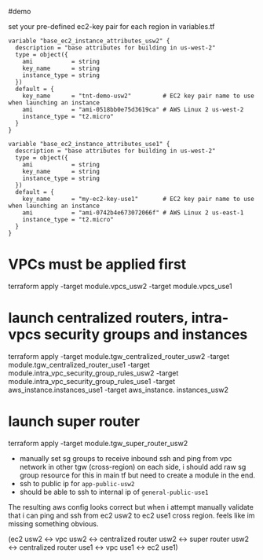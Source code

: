 #demo

set your pre-defined ec2-key pair for each region in variables.tf

```
variable "base_ec2_instance_attributes_usw2" {
  description = "base attributes for building in us-west-2"
  type = object({
    ami           = string
    key_name      = string
    instance_type = string
  })
  default = {
    key_name      = "tnt-demo-usw2"         # EC2 key pair name to use when launching an instance
    ami           = "ami-0518bb0e75d3619ca" # AWS Linux 2 us-west-2
    instance_type = "t2.micro"
  }
}

variable "base_ec2_instance_attributes_use1" {
  description = "base attributes for building in us-west-2"
  type = object({
    ami           = string
    key_name      = string
    instance_type = string
  })
  default = {
    key_name      = "my-ec2-key-use1"       # EC2 key pair name to use when launching an instance
    ami           = "ami-0742b4e673072066f" # AWS Linux 2 us-east-1
    instance_type = "t2.micro"
  }
}
```

# VPCs must be applied first
terraform apply -target module.vpcs_usw2 -target module.vpcs_use1

# launch centralized routers, intra-vpcs security groups and instances
terraform apply -target module.tgw_centralized_router_usw2 -target module.tgw_centralized_router_use1 -target module.intra_vpc_security_group_rules_usw2 -target module.intra_vpc_security_group_rules_use1 -target aws_instance.instances_use1 -target aws_instance. instances_usw2

# launch super router
terraform apply  -target module.tgw_super_router_usw2

- manually set sg groups to receive inbound ssh and ping from vpc
  network in other tgw (cross-region) on each side, i should add raw sg
group resource for this in main tf but need to create a module in the
end.
- ssh to public ip for  `app-public-usw2`
- should be able to ssh to internal ip of `general-public-use1`

The resulting aws config looks correct but when i attempt manually validate that i can ping and ssh from
ec2 usw2 to ec2 use1 cross region. feels like im missing something
obvious.

 (ec2 usw2 <-> vpc usw2 <-> centralized router usw2 <-> super router usw2 <-> centralized router use1 <-> vpc use1 <-> ec2 use1)
